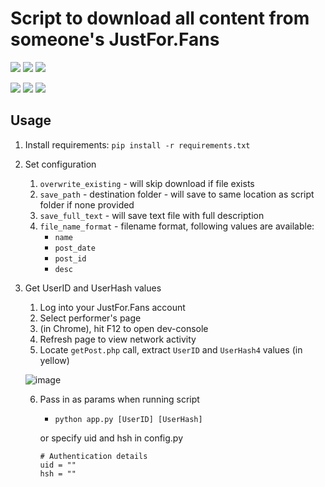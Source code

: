 # Script to download all content from someone's JustFor.Fans

![](https://img.shields.io/badge/written%20with%20-python%203.8-gray?logo=python&logoColor=ffd143&labelColor=386e9e)
![](https://img.shields.io/badge/-but-brightgreen)
![](https://img.shields.io/badge/works%20with%20-python%203.11-gray?logo=python&logoColor=ffd143&labelColor=386e9e)

![](https://img.shields.io/github/languages/code-size/VeryEvilHumna/justfor.fans.ripper)
![](https://img.shields.io/github/license/VeryEvilHumna/justfor.fans.ripper)
![](https://img.shields.io/badge/Beautiful-SOUP%204-brightgreen)
## Usage

1. Install requirements: `pip install -r requirements.txt`
2. Set configuration
    1. `overwrite_existing` - will skip download if file exists
    2. `save_path` - destination folder - will save to same location as script folder if none provided
    3. `save_full_text` - will save text file with full description
    4. `file_name_format` - filename format, following values are available:
        * `name`
        * `post_date`
        * `post_id`
        * `desc`
   
3. Get UserID and UserHash values
    1.  Log into your JustFor.Fans account
    2.  Select performer's page
    3.  (in Chrome), hit F12 to open dev-console
    4.  Refresh page to view network activity
    5.  Locate `getPost.php` call, extract `UserID` and `UserHash4` values (in yellow)
    
    ![image](https://user-images.githubusercontent.com/12958294/115130004-859a5580-9fa0-11eb-9275-235d4ec51967.png)

    
    6.  Pass in as params when running script
        * `python app.py [UserID] [UserHash]`
        
        or
        specify uid and hsh in config.py

        ```
        # Authentication details
        uid = ""
        hsh = ""
        ```
